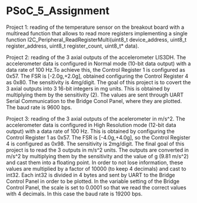 # PSoC_5_Assignment
Project 1: reading of the temperature sensor on the breakout board with a multiread function that allows to read more registers implementing a single function I2C_Peripheral_ReadRegisterMulti(uint8_t device_address, uint8_t register_address, uint8_t register_count, uint8_t* data).

Project 2: reading of the 3 axial outputs of the accelerometer LIS3DH. The accelerometer data is configured in Normal mode (10-bit data output) with a data rate of 100 Hz.To achieve this, the Control Register 1 is configured as 0x57. The FSR is [-2.0g,+2.0g], obtained configuring the Control Register 4 as 0x80. The sensitivity is 4mg/digit.
The goal of this project is to covert the 3 axial outputs into 3 16-bit integers in mg units. This is obtained by multiplying them by the sensitivity (2). The values are sent through UART Serial Communication to the Bridge Conol Panel, where they are plotted. The baud rate is 9600 bps.

Project 3: reading of the 3 axial outputs of the acelerometer in m/s^2. The accelerometer data is configured in High Resolution mode (12-bit data output) with a data rate of 100 Hz. This is obtained by configuring the Control Register 1 as 0x57. The FSR is [-4.0g,+4.0g], so the Control Register 4 is configured as 0x98. The sensitivity is 2mg/digit.
The final goal of this project is to read the 3 outputs in m/s^2 units. The outputs are converted in m/s^2 by multiplying them by the sensitivity and the value of g (9.81 m/s^2) and cast them into a floating point. In order to not lose information, these values are multiplied by a factor of 10000 (to keep 4 decimals) and cast to int32. Each int32 is divided in 4 bytes and sent by UART to the Bridge Control Panel in order to be plotted. In the variable setting of the Bridge Control Panel, the scale is set to 0.0001 so that we read the correct values with 4 decimals. In this case the baud rate is 19200 bps.
